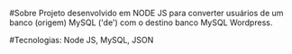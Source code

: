 #Sobre
Projeto desenvolvido em NODE JS para converter usuários de um banco (origem) MySQL ('de') com o destino banco MySQL Wordpress.

#Tecnologias:
Node JS, MySQL, JSON